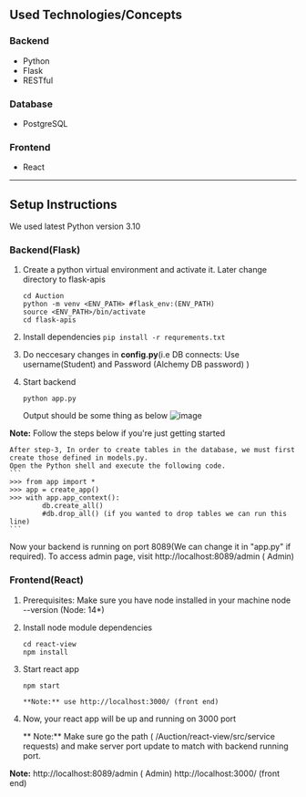 ## Used Technologies/Concepts

### Backend

- Python
- Flask
- RESTful

### Database

- PostgreSQL

### Frontend

- React

---

## Setup Instructions

We used latest Python version 3.10

### Backend(Flask)

1. Create a python virtual environment and activate it. Later change directory to flask-apis
   ```
   cd Auction
   python -m venv <ENV_PATH> #flask_env:(ENV_PATH)
   source <ENV_PATH>/bin/activate
   cd flask-apis
   ```
2. Install dependencies
   `pip install -r requrements.txt`
3. Do neccesary changes in **config.py**(i.e DB connects: Use username(Student) and Password (Alchemy DB password) )

4. Start backend
   ```
   python app.py
   ```
   Output should be some thing as below
   ![image](https://user-images.githubusercontent.com/120152444/207415644-64eba568-d002-49ca-98ef-46a31e157756.png)

**Note:** Follow the steps below if you're just getting started

    After step-3, In order to create tables in the database, we must first create those defined in models.py.
    Open the Python shell and execute the following code.
    ```
    >>> from app import *
    >>> app = create_app()
    >>> with app.app_context():
            db.create_all()
            #db.drop_all() (if you wanted to drop tables we can run this line)
    ```

Now your backend is running on port 8089(We can change it in "app.py" if required). To access admin page, visit http://localhost:8089/admin ( Admin)

### Frontend(React)

1. Prerequisites: Make sure you have node installed in your machine
   node --version (Node: 14\*)

2. Install node module dependencies
   ```
   cd react-view
   npm install
   ```
3. Start react app

   ```
   npm start

   **Note:** use http://localhost:3000/ (front end)
   ```

4. Now, your react app will be up and running on 3000 port
   
   ** Note:** Make sure go the path ( /Auction/react-view/src/service requests) and make server port update to match with backend running port.

**Note:**
http://localhost:8089/admin ( Admin)
http://localhost:3000/ (front end)

